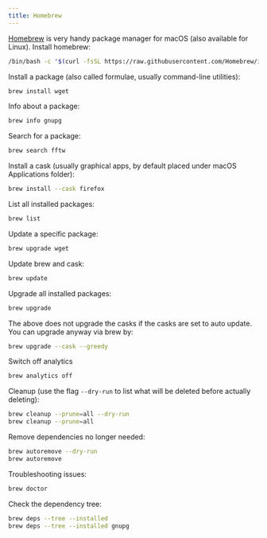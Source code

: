 ```yaml
---
title: Homebrew
---
```


[Homebrew](https://brew.sh) is very handy package manager for macOS (also
available for Linux). Install homebrew:
```bash
/bin/bash -c "$(curl -fsSL https://raw.githubusercontent.com/Homebrew/install/HEAD/install.sh)"
```

Install a package (also called formulae, usually command-line utilities):
```bash
brew install wget
```

Info about a package:
```bash
brew info gnupg
```

Search for a package:
```bash
brew search fftw
```

Install a cask (usually graphical apps, by default placed under macOS
Applications folder):
```bash
brew install --cask firefox
```

List all installed packages:
```bash
brew list
```

Update a specific package:
```bash
brew upgrade wget
```

Update brew and cask:
```bash
brew update
```

Upgrade all installed packages:
```bash
brew upgrade
```

The above does not upgrade the casks if the casks are set to auto update. You
can upgrade anyway via brew by:
```bash
brew upgrade --cask --greedy
```

Switch off analytics
```bash
brew analytics off
```

Cleanup (use the flag `--dry-run` to list what will be deleted before actually
deleting):
```bash
brew cleanup --prune=all --dry-run
brew cleanup --prune=all
```

Remove dependencies no longer needed:
```bash
brew autoremove --dry-run
brew autoremove
```

Troubleshooting issues:
```bash
brew doctor
```

Check the dependency tree:
```bash
brew deps --tree --installed
brew deps --tree --installed gnupg
```

